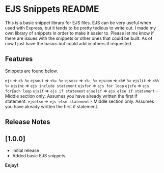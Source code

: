 # EJS Snippets README

This is a basic snippet library for EJS files. EJS can be very useful when used with Express, but it tends to be pretty tedious to write out. I made my own library of snippets in order to make it easier to. Please let me know if there are issues with the snippets or other ones that could be built. As of now I just have the basics but could add in others if requested

## Features

Snippets are found below.

`ejs` => `<% %>`
`ejsout` => `<%= %>`
`ejsesc` => `<%- %>`
`ejscom` => `<%# %>`
`ejslit` => `<%% %>`
`ejsinc` => `ejs include statement`
`ejsfor` => `ejs for loop`
`ejsfe` => `ejs forEach loop`
`ejsif` => `ejs if statement`
`ejselif` => `ejs else if statement` - Middle section only. Assumes you have already written the first if statement.
`ejselse` => `ejs else statement` - Middle section only. Assumes you have already written the first if statement.

## Release Notes

## [1.0.0]

- Initial release
- Added basic EJS snippets.

**Enjoy!**

